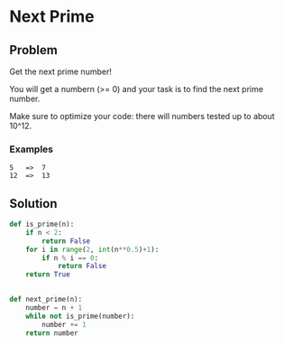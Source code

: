 # Next Prime

## Problem
Get the next prime number!

You will get a numbern (>= 0) and your task is to find the next prime number.

Make sure to optimize your code: there will numbers tested up to about 10^12.

### Examples
```
5   =>  7
12  =>  13
```

## Solution
```python
def is_prime(n):
    if n < 2:
        return False
    for i in range(2, int(n**0.5)+1):
        if n % i == 0:
            return False
    return True
        

def next_prime(n):
    number = n + 1
    while not is_prime(number):
        number += 1
    return number
```
